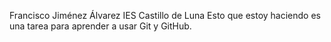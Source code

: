 Francisco Jiménez Álvarez
IES Castillo de Luna
Esto que estoy haciendo es una tarea para aprender a usar Git y GitHub.